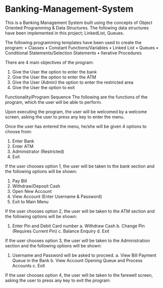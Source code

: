 # Banking-Management-System

This is a Banking Management System built using the concepts of Object Oriented Programming &amp; Data Structures. 
The following data structures have been implemented in this project; LinkedList, Queues.

The following programming templates have been used to create the program:
•	Classes
•	Constant Functions/Variables
•	Linked List
•	Queues
•	Conditional Statements/Selection Statements
•	Iterative Procedures

There are 4 main objectives of the program:

1.	Give the User the option to enter the bank
2.	Give the User the option to enter the ATM
3.	Give the User (Admin) the option to enter the restricted area
4.	Give the User the option to exit

Functionality/Program Sequence
The following are the functions of the program, which the user will be able to perform. 

Upon executing the program, the user will be welcomed by a welcome screen, asking the user to press any key to enter the menu.

Once the user has entered the menu, he/she will be given 4 options to choose from:

1.	Enter Bank
2.	Enter ATM
3.	Administrator (Restricted)
4.	Exit

If the user chooses option 1, the user will be taken to the bank section and the following options will be shown:
1.	Pay Bill
2.	Withdraw/Deposit Cash
3.	Open New Account
4.	View Account (Enter Username & Password)
5.	Exit to Main Menu

If the user chooses option 2, the user will be taken to the ATM section and the following options will be shown:
1.	Enter Pin and Debit Card number
    a.	Withdraw Cash
    b.	Change Pin (Requires Current Pin)
    c.	Balance Enquiry
    d.	Exit
    
If the user chooses option 3, the user will be taken to the Administration section and the following options will be shown:
1.	Username and Password will be asked to proceed.
    a.	View Bill Payment Queue in the Bank
    b.	View Account Opening Queue and Process Accounts
    c.	Exit
    
If the user chooses option 4, the user will be taken to the farewell screen, asking the user to press any key to exit the program.
